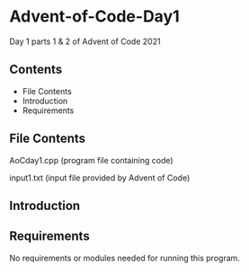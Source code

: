 # Advent-of-Code-Day1
Day 1 parts 1 &amp; 2 of Advent of Code 2021

Contents
---------------------
* File Contents
* Introduction
* Requirements

## File Contents

  AoCday1.cpp  (program file containing code)
  
  input1.txt (input file provided by Advent of Code)

## Introduction


## Requirements
No requirements or modules needed for running this program.
